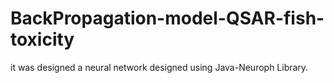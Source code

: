 # BackPropagation-model-QSAR-fish-toxicity
it was designed a neural network designed using Java-Neuroph Library. 
